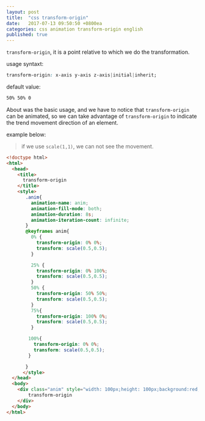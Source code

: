 ```yaml
---
layout: post
title:  "css transform-origin"
date:   2017-07-13 09:50:50 +0800ea
categories: css animation transform-origin english
published: true
---
```


`transform-origin`, it is a point relative to which we do the transformation.

usage syntaxt:

```css
transform-origin: x-axis y-axis z-axis|initial|inherit;
```

default value:

```css
50% 50% 0
```

About was the basic usage, and we have to notice that `transform-origin`
can be animated, so we can take advantage of `transform-origin` to indicate
the trend movement direction of an element.

example below:
> if we use `scale(1,1)`, we can not see the movement.

```html
<!doctype html>
<html>
  <head>
    <title>
      transform-origin
    </title>
    <style>
       .anim{
         animation-name: anim;
         animation-fill-mode: both;
         animation-duration: 8s;
         animation-iteration-count: infinite;
       }
       @keyframes anim{
         0% {
           transform-origin: 0% 0%;
           transform: scale(0.5,0.5);
         }

         25% {
           transform-origin: 0% 100%;
           transform: scale(0.5,0.5);
         } 
         50% {
           transform-origin: 50% 50%;
           transform: scale(0.5,0.5);
         }
         75%{
           transform-origin: 100% 0%;
           transform: scale(0.5,0.5);
         }

        100%{
          transform-origin: 0% 0%;
          transform: scale(0.5,0.5);
        }

       }
      </style>
  </head>
  <body>
    <div class="anim" style="width: 100px;height: 100px;background:red;">
        transform-origin
    </div>
  </body>
</html>
```

